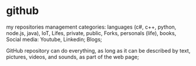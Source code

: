 # github
my repositories management
categories: languages (c#, c++, python, node.js, java), IoT, Lifes, private, public,  Forks, personals (life), books,  Social media: Youtube, Linkedin; Blogs; 

GitHub repository can do everything, as long as it can be described by text, pictures, videos, and sounds, as part of the web page; 



